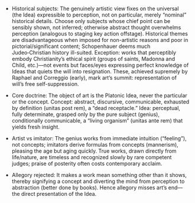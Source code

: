- Historical subjects: The genuinely artistic view fixes on the universal (the Idea) expressible to perception, not on particular, merely “nominal” historical details. Choose only subjects whose chief point can be sensibly shown, not inferred; otherwise abstract thought overwhelms perception (analogous to staging key action offstage). Historical themes are disadvantageous when imposed for non-artistic reasons and poor in pictorial/significant content; Schopenhauer deems much Judeo‑Christian history ill-suited. Exception: works that perceptibly embody Christianity’s ethical spirit (groups of saints, Madonna and Child, etc.)—not events but faces/eyes expressing perfect knowledge of Ideas that quiets the will into resignation. These, achieved supremely by Raphael and Correggio (early), mark art’s summit: representation of will’s free self-suppression.

- Core doctrine: The object of art is the Platonic Idea, never the particular or the concept. Concept: abstract, discursive, communicable, exhausted by definition (unitas post rem), a “dead receptacle.” Idea: perceptual, fully determinate, grasped only by the pure subject (genius), conditionally communicable, a “living organism” (unitas ante rem) that yields fresh insight.

- Artist vs imitator: The genius works from immediate intuition (“feeling”), not concepts; imitators derive formulas from concepts (mannerism), pleasing the age but aging quickly. True works, drawn directly from life/nature, are timeless and recognized slowly by rare competent judges; praise of posterity often costs contemporary acclaim.

- Allegory rejected: It makes a work mean something other than it shows, thereby signifying a concept and diverting the mind from perception to abstraction (better done by books). Hence allegory misses art’s end—the direct presentation of the Idea.